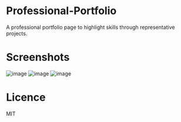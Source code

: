 # Professional-Portfolio
A professional portfolio page to highlight skills through representative projects.
# Screenshots
![image](https://user-images.githubusercontent.com/55209230/70490642-99889a00-1ac4-11ea-9805-a98569c0a99e.png)
![image](https://user-images.githubusercontent.com/55209230/70490679-b3c27800-1ac4-11ea-8a59-e679e7c67405.png)
![image](https://user-images.githubusercontent.com/55209230/70490726-d48acd80-1ac4-11ea-8d9f-894c199ddfd5.png)

# Licence
MIT